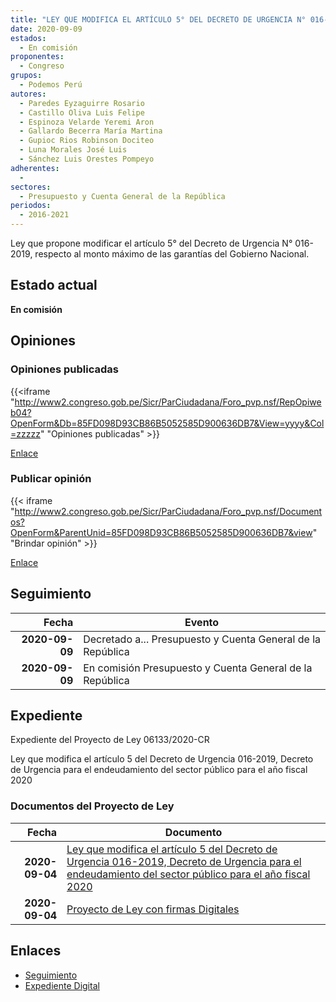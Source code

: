 ```yaml
---
title: "LEY QUE MODIFICA EL ARTÍCULO 5° DEL DECRETO DE URGENCIA N° 016-2019, DECRETO DE URGENCIA PARA EL ENDEUDAMIENTO DEL SECTOR PÚBLICO PARA EL AÑO FISCAL 2020"
date: 2020-09-09
estados: 
  - En comisión
proponentes: 
  - Congreso
grupos: 
  - Podemos Perú
autores: 
  - Paredes Eyzaguirre Rosario
  - Castillo Oliva Luis Felipe
  - Espinoza Velarde Yeremi Aron
  - Gallardo Becerra María Martina
  - Gupioc Rios Robinson Dociteo
  - Luna Morales José Luis
  - Sánchez Luis Orestes Pompeyo
adherentes: 
  - 
sectores: 
  - Presupuesto y Cuenta General de la República
periodos: 
  - 2016-2021
---
```


Ley que propone modificar el artículo 5° del Decreto de Urgencia N° 016-2019, respecto al monto máximo de las garantías del Gobierno Nacional.


## Estado actual

**En comisión**

## Opiniones

### Opiniones publicadas

{{<iframe "http://www2.congreso.gob.pe/Sicr/ParCiudadana/Foro_pvp.nsf/RepOpiweb04?OpenForm&Db=85FD098D93CB86B5052585D900636DB7&View=yyyy&Col=zzzzz" "Opiniones publicadas" >}}

[Enlace](http://www2.congreso.gob.pe/Sicr/ParCiudadana/Foro_pvp.nsf/RepOpiweb04?OpenForm&Db=85FD098D93CB86B5052585D900636DB7&View=yyyy&Col=zzzzz)
### Publicar opinión

{{< iframe "http://www2.congreso.gob.pe/Sicr/ParCiudadana/Foro_pvp.nsf/Documentos?OpenForm&ParentUnid=85FD098D93CB86B5052585D900636DB7&view" "Brindar opinión" >}}

[Enlace](http://www2.congreso.gob.pe/Sicr/ParCiudadana/Foro_pvp.nsf/Documentos?OpenForm&ParentUnid=85FD098D93CB86B5052585D900636DB7&view)

## Seguimiento

| Fecha | Evento |
|------:|--------|
| **2020-09-09** | Decretado a... Presupuesto y Cuenta General de la República|
| **2020-09-09** | En comisión Presupuesto y Cuenta General de la República|


## Expediente

Expediente del Proyecto de Ley 06133/2020-CR

Ley que modifica el artículo 5 del Decreto de Urgencia 016-2019, Decreto de Urgencia para el endeudamiento del sector público para el año fiscal 2020


### Documentos del Proyecto de Ley

| Fecha | Documento |
|------:|--------|
| **2020-09-04** | [Ley que modifica el artículo 5 del Decreto de Urgencia 016-2019, Decreto de Urgencia para el endeudamiento del sector público para el año fiscal 2020](http://www.leyes.congreso.gob.pe/Documentos/2016_2021/Proyectos_de_Ley_y_de_Resoluciones_Legislativas/PL06133-20200904.pdf) |
| **2020-09-04** | [Proyecto de Ley con firmas Digitales](http://www.leyes.congreso.gob.pe/Documentos/2016_2021/Proyectos_de_Ley_y_de_Resoluciones_Legislativas/Proyectos_Firmas_digitales/PL06133.pdf) |

## Enlaces 

- [Seguimiento](http://www2.congreso.gob.pe/Sicr/TraDocEstProc/CLProLey2016.nsf/f7fff46988ca05b1052578e100829cc7/945dd4db248c248a052585d9007f627c?OpenDocument)
- [Expediente Digital](http://www2.congreso.gob.pe/Sicr/TraDocEstProc/CLProLey2016.nsf/f7fff46988ca05b1052578e100829cc7/945dd4db248c248a052585d9007f627c?OpenDocument&Click=05257FB7005EB655.eb71d0cf91d8294e05256cdf006b5706/$Body/0.1C6C)
